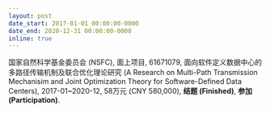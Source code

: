 ```yaml
---
layout: post
date_start: 2017-01-01 00:00:00-0000
date_end: 2020-12-31 00:00:00-0000
inline: true
---
```


国家自然科学基金委员会 (NSFC), 面上项目, 61671079, 面向软件定义数据中心的多路径传输机制及联合优化理论研究 (A Research on Multi-Path Transmission Mechanisim and Joint Optimization Theory for Software-Defined Data Centers), 2017-01~2020-12, 58万元 (CNY 580,000), **结题 (Finished)**, **参加 (Participation)**.
